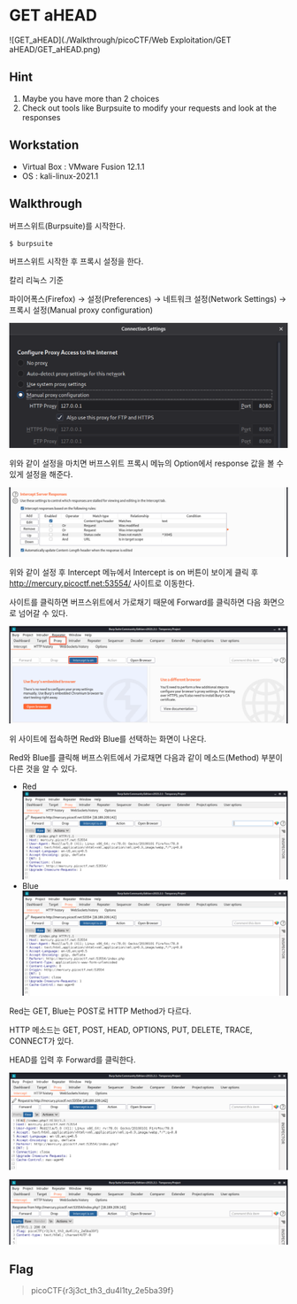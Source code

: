 # GET aHEAD
![GET_aHEAD](./Walkthrough/picoCTF/Web Exploitation/GET aHEAD/GET_aHEAD.png)

## Hint
1. Maybe you have more than 2 choices
2. Check out tools like Burpsuite to modify your requests and look at the responses

## Workstation
- Virtual Box : VMware Fusion 12.1.1
- OS : kali-linux-2021.1

## Walkthrough
버프스위트(Burpsuite)를 시작한다.

```
$ burpsuite
```

버프스위트 시작한 후 프록시 설정을 한다.

칼리 리눅스 기준

파이어폭스(Firefox) → 설정(Preferences) → 네트워크 설정(Network Settings) → 프록시 설정(Manual proxy configuration)

![proxy_setting](https://github.com/jasperkim425/Walkthrough/blob/main/picoCTF/Web%20Exploitation/Get%20aHEAD/image/proxy_setting.png)

위와 같이 설정을 마치면 버프스위트 프록시 메뉴의 Option에서 response 값을 볼 수 있게 설정을 해준다.

![response](https://github.com/jasperkim425/Walkthrough/blob/main/picoCTF/Web%20Exploitation/Get%20aHEAD/image/response.png)

위와 같이 설정 후 Intercept 메뉴에서 Intercept is on 버튼이 보이게 클릭 후 http://mercury.picoctf.net:53554/ 사이트로 이동한다.

사이트를 클릭하면 버프스위트에서 가로채기 때문에 Forward를 클릭하면 다음 화면으로 넘어갈 수 있다.

![intercept](https://github.com/jasperkim425/Walkthrough/blob/main/picoCTF/Web%20Exploitation/Get%20aHEAD/image/intercept.png)

위 사이트에 접속하면 Red와 Blue를 선택하는 화면이 나온다. 

Red와 Blue를 클릭해 버프스위트에서 가로채면 다음과 같이 메소드(Method) 부분이 다른 것을 알 수 있다.

- Red
![Red](https://github.com/jasperkim425/Walkthrough/blob/main/picoCTF/Web%20Exploitation/Get%20aHEAD/image/Red.png)
- Blue
![Blue](https://github.com/jasperkim425/Walkthrough/blob/main/picoCTF/Web%20Exploitation/Get%20aHEAD/image/Blue.png)

Red는 GET, Blue는 POST로 HTTP Method가 다르다.

HTTP 메소드는 GET, POST, HEAD, OPTIONS, PUT, DELETE, TRACE, CONNECT가 있다.

HEAD를 입력 후 Forward를 클릭한다.

![HEAD](https://github.com/jasperkim425/Walkthrough/blob/main/picoCTF/Web%20Exploitation/Get%20aHEAD/image/HEAD.png)

![flag](https://github.com/jasperkim425/Walkthrough/blob/main/picoCTF/Web%20Exploitation/Get%20aHEAD/image/flag.png)

## Flag
> picoCTF{r3j3ct_th3_du4l1ty_2e5ba39f}